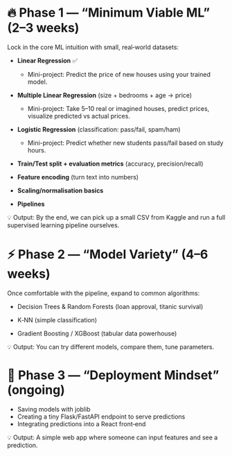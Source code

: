 # 🔥 Phase 1 — “Minimum Viable ML” (2–3 weeks)

Lock in the core ML intuition with small, real‑world datasets:

- **Linear Regression** ✅

  - Mini-project: Predict the price of new houses using your trained model.

- **Multiple Linear Regression** (size + bedrooms + age → price)

  - Mini-project: Take 5–10 real or imagined houses, predict prices, visualize predicted vs actual prices.

- **Logistic Regression** (classification: pass/fail, spam/ham)

  - Mini-project: Predict whether new students pass/fail based on study hours.

- **Train/Test split + evaluation metrics** (accuracy, precision/recall)

- **Feature encoding** (turn text into numbers)

- **Scaling/normalisation basics**

- **Pipelines**

💡 Output: By the end, we can pick up a small CSV from Kaggle and run a full supervised learning pipeline ourselves.

# ⚡ Phase 2 — “Model Variety” (4–6 weeks)

Once comfortable with the pipeline, expand to common algorithms:

- Decision Trees & Random Forests (loan approval, titanic survival)

- K‑NN (simple classification)

- Gradient Boosting / XGBoost (tabular data powerhouse)

💡 Output: You can try different models, compare them, tune parameters.

# 🚀 Phase 3 — “Deployment Mindset” (ongoing)

- Saving models with joblib
- Creating a tiny Flask/FastAPI endpoint to serve predictions
- Integrating predictions into a React front‑end

💡 Output: A simple web app where someone can input features and see a prediction.
